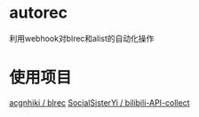 # autorec
利用webhook对blrec和alist的自动化操作

# 使用项目
[acgnhiki / blrec](https://github.com/acgnhiki/blrec)
[SocialSisterYi / bilibili-API-collect](https://github.com/SocialSisterYi/bilibili-API-collect)
